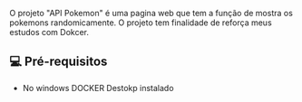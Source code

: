 O projeto "API Pokemon" é uma pagina web que tem a função de mostra os pokemons randomicamente.
O projeto tem finalidade de reforça meus estudos com Dokcer.
## 💻 Pré-requisitos
  - No windows DOCKER Destokp instalado
